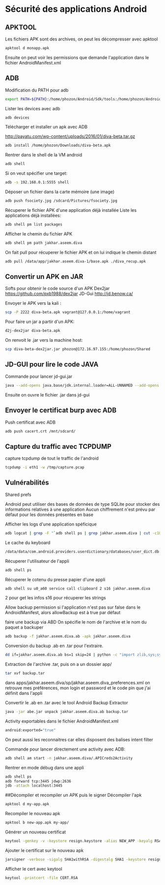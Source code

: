 # Sécurité des applications Android
## APKTOOL
Les fichiers APK sont des archives, on peut les décompresser avec apktool
```bash
apktool d monapp.apk
```
Ensuite on peut voir les permissions que demande l'application dans le fichier AndroidManifest.xml

## ADB
Modification du PATH pour adb
```bash
export PATH=${PATH}:/home/phozon/Android/Sdk/tools:/home/phozon/Android/Sdk/platform-tools
```
Lister les devices avec adb
```bash
adb devices
```
Télécharger et installer un apk avec ADB

http://payatu.com/wp-content/uploads/2016/01/diva-beta.tar.gz
```bash    
adb install /home/phozon/Downloads/diva-beta.apk 
```
Rentrer dans le shell de la VM android
```bash
adb shell
```
Si on veut spécifier une target:
```bash	
adb -s 192.168.0.1:5555 shell
```	
Déposer un fichier dans la carte mémoire (une image)
```bash
adb push fsociety.jpg /sdcard/Pictures/fsociety.jpg
```
Récuperer le fichier APK d'une application déjà installée
Liste les applications déjà installées:
```bash
adb shell pm list packages
```
Afficher le chemin du fichier APK
```bash
adb shell pm path jakhar.aseem.diva
```
On fait pull pour récuperer le fichier APK et on lui indique le chemin distant
```bash
adb pull /data/app/jakhar.aseem.diva-1/base.apk ./diva_recup.apk
```
## Convertir un APK en JAR
Softs pour obtenir le code source d'un APK
Dex2jar
https://github.com/pxb1988/dex2jar
JD-Gui
http://jd.benow.ca/

Envoyer le APK vers la kali :
```bash
scp -P 2222 diva-beta.apk vagrant@127.0.0.1:/home/vagrant
```
Pour faire un jar a partir d'un APK:
```bash
d2j-dex2jar diva-beta.apk
```
On renvoit le .jar vers la machine host:
```bash
scp diva-beta-dex2jar.jar phozon@172.16.97.155:/home/phozon/Shared
```
## JD-GUI pour lire le code JAVA 
Commande pour lancer jd-gui.jar
```bash	
java --add-opens java.base/jdk.internal.loader=ALL-UNNAMED --add-opens jdk.zipfs/jdk.nio.zipfs=ALL-UNNAMED -jar /home/phozon/Documents/0\ -\ Cours/secu\ android/jd-gui-1.4.0.jar
```
Ensuite on ouvre le fichier .jar dans jd-gui

## Envoyer le certificat burp avec ADB
Push certificat avec ADB
```bash
adb push cacert.crt /mnt/sdcard/
```
## Capture du traffic avec TCPDUMP
capture tcpdump de tout le traffic de l'android
```bash
tcpdump -i eth1 -w /tmp/capture.pcap	
```
## Vulnérabilités
Shared prefs

Android peut utiliser des bases de données de type SQLite pour stocker des informations relatives à une application
Aucun chiffrement n'est prévu par défaut pour les données présentes en base

Afficher les logs d'une application spéficique 
```bash
adb logcat | grep -F "`adb shell ps | grep jakhar.aseem.diva | cut -c10-15`"
```
Le cache du keyboard
```bash
/data/data/com.android.providers.userdictionary/databases/user_dict.db
```
Récuperer l'utilisateur de l'appli
```bash
adb shell ps
```
Récuperer le cotenu du presse papier d'une appli
```bash
adb shell su u0_a60 service call clipboard 2 s16 jakhar.aseem.diva
```
2 pour get les infos
s16 pour récuperer les strings

Allow backup permission si l'application n'est pas sur false dans le AndroidManifest, alors allowBackup est à true par défaut

faire une backup via ABD
On spécifie le nom de l'archive et le nom du paquet a backuper
```bash
adb backup -f jakhar.aseem.diva.ab -apk jakhar.aseem.diva
```
Conversion du  backup .ab en .tar pour l'extraire.
```bash
dd if=jakhar.aseem.diva.ab bs=1 skip=24 | python -c "import zlib,sys;sys.stdout.write(zlib.decompress(sys.stdin.read()))" > backup.tar
```
Extraction de l'archive .tar, puis on a un dossier app/
```bash
tar xvf backup.tar
```
dans apps/jakhar.aseem.diva/sp/jakhar.aseem.diva_preferences.xml on retrouve mes préférences, mon login et password et le code pin que j'ai définit dans l'appli

Convertir le .ab en .tar avec le tool Android Backup Extractor
```bash
java -jar abe.jar unpack jakhar.aseem.diva.ab backup.tar
```
Activity exportables dans le fichier AndroidManifest.xml
```bash
android:exported="true"
```
On peut aussi les reconnaitres car elles disposent des balises intent filter 

Commande pour lancer directement une activity avec ADB:
	
```bash
adb shell am start -n jakhar.aseem.diva/.APICreds2Activity

```
Rentrer en mode débug dans une appli
```bash
adb shell ps
adb forward tcp:3445 jdwp:2636
jdb -attach localhost:3445
```
##Décompiler et recompiler un APK puis le signer 
Décompiler l'apk
```bash
apktool d my-app.apk
```
Recompiler le nouveau apk
```bash
apktool b new-app.apk my-app/
```
Générer un nouveau certificat
```bash
keytool -genkey -v -keystore resign.keystore -alias NEW_APP -keyalg RSA 2048 -validity 10000
```
Ajouter le certificat sur le nouveau apk
```bash
jarsigner -verbose -sigalg SHA1withRSA -digestalg SHA1 -keystore resign.keystore new-app.apk NEW_APP
```
Afficher le cert avec keytool
```bash
keytool -printcert -file CERT.RSA
```

